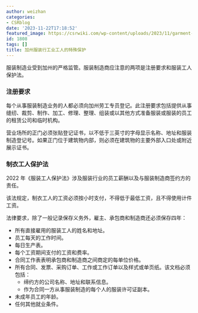 ```yaml
---
author: weizhan
categories:
- CSRblog
date: '2023-11-22T17:18:52'
featured_image: https://csrwiki.com/wp-content/uploads/2023/11/garment-worker-with-steel-glove.png
id: 1808
tags: []
title: 加州服装行工业工人的特殊保护
---
```


服装制造业受到加州的严格监管。服装制造商应注意的两项是注册要求和服装工人保护法。

### 注册要求

每个从事服装制造业务的人都必须向加州劳工专员登记。此注册要求包括提供从事缝纫、裁剪、制作、加工、修理、整理、组装或以其他方式准备服装或服装的员工的租赁公司和临时机构。

营业场所的正门必须张贴登记证书，以不低于三英寸的字母显示名称、地址和服装制造登记号。如果正门位于建筑物内部，则必须在建筑物的主要外部入口处或附近展示证书。

### 制衣工人保护法

2022 年《服装工人保护法》涉及服装行业的员工薪酬以及与服装制造商签约方的责任。

该法规定，制衣工人的工资必须按小时支付，不得低于最低工资，且不得使用计件工资。

法律要求，除了一般记录保存义务外，雇主、承包商和制造商还必须保存四年：

  * 所有直接雇用的服装工人的姓名和地址。
  * 员工每天的工作时间。
  * 每日生产表。
  * 每个工资期间支付的工资和费率。
  * 合同工作表表明承包商和制造商之间商定的每单位价格。
  * 所有合同、发票、采购订单、工作或工作订单以及样式或单页纸。该文档必须包括： 
    * 缔约方的公司名称、地址和联系信息。
    * 作为合同一方从事服装制造的每个人的服装许可证副本。
  * 未成年员工的年龄。
  * 任何其他就业条件。

